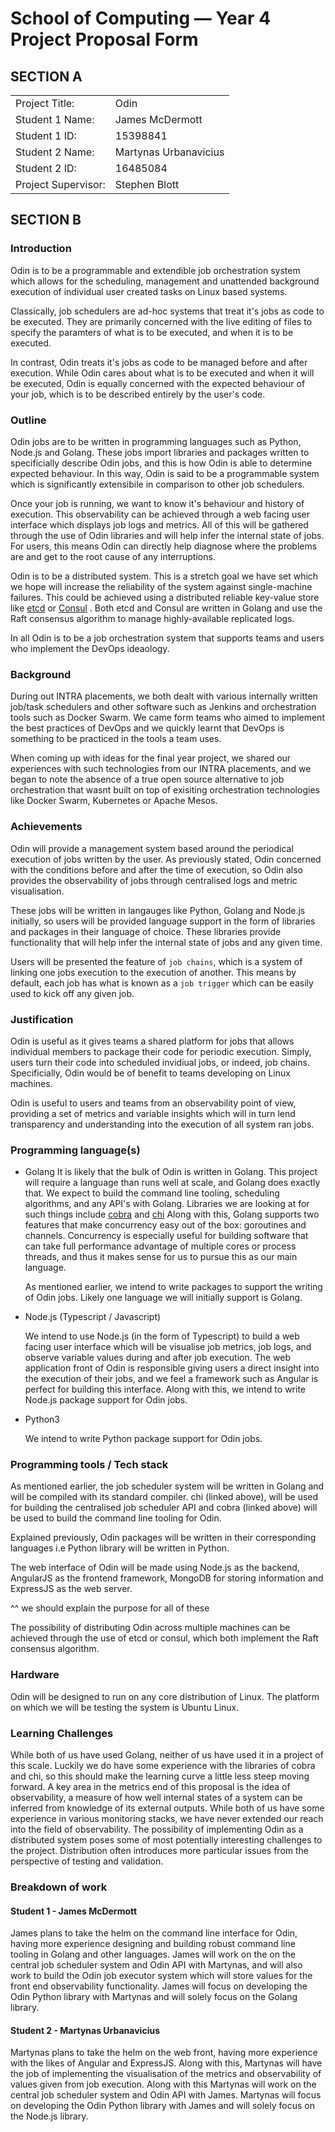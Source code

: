 # School of Computing &mdash; Year 4 Project Proposal Form

## SECTION A

|                     |                       |
|---------------------|-----------------------|
|Project Title:       | Odin                  |
|Student 1 Name:      | James McDermott       |
|Student 1 ID:        | 15398841              |
|Student 2 Name:      | Martynas Urbanavicius |
|Student 2 ID:        | 16485084              |
|Project Supervisor:  | Stephen Blott         |


## SECTION B

### Introduction

Odin is to be a programmable and extendible job orchestration system which allows for the scheduling, management and unattended background execution of individual user created tasks on Linux based systems.

Classically, job schedulers are ad-hoc systems that treat it's jobs as code to be executed. They are primarily concerned with the live editing of files to specify the paramters of what is to be executed, and when it is to be executed. 

In contrast, Odin treats it's jobs as code to be managed before and after execution. While Odin cares about what is to be executed and when it will be executed, Odin is equally concerned with the expected behaviour of your job, which is to be described entirely by the user's code.


### Outline

Odin jobs are to be written in programming languages such as Python, Node.js and Golang. These jobs import libraries and packages written to specificially describe Odin jobs, and this is how Odin is able to determine expected behaviour. In this way, Odin is said to be a programmable system which is significantly extensibile in comparison to other job schedulers.

Once your job is running, we want to know it's behaviour and history of execution. This observability can be achieved through a web facing user interface which displays job logs and metrics. All of this will be gathered through the use of Odin libraries and will help infer the internal state of jobs. For users, this means Odin can directly help diagnose where the problems are and get to the root cause of any interruptions.

Odin is to be a distributed system. This is a stretch goal we have set which we hope will increase the reliability of the system against single-machine failures. This could be achieved using a distributed reliable key-value store like [etcd](https://github.com/etcd-io/etcd) or [Consul](https://github.com/hashicorp/consul) . Both etcd and Consul are written in Golang and use the Raft consensus algorithm to manage highly-available replicated logs.

In all Odin is to be a job orchestration system that supports teams and users who implement the DevOps ideaology.

### Background

During out INTRA placements, we both dealt with various internally written job/task schedulers and other software such as Jenkins and orchestration tools such as Docker Swarm. We came form teams who aimed to implement the best practices of DevOps and we quickly learnt that DevOps is something to be practiced in the tools a team uses. 

When coming up with ideas for the final year project, we shared our experiences with such technologies from our INTRA placements, and we began to note the absence of a true open source alternative to job orchestration that wasnt built on top of exisiting orchestration technologies like Docker Swarm, Kubernetes or Apache Mesos.

### Achievements

Odin will provide a management system based around the periodical execution of jobs written by the user. As previously stated, Odin concerned with the conditions before and after the time of execution, so Odin also provides the observability of jobs through centralised logs and metric visualisation.

These jobs will be written in langauges like Python, Golang and Node.js initially, so users will be provided language support in the form of libraries and packages in their language of choice. These libraries provide functionality that will help infer the internal state of jobs and any given time.

Users will be presented the feature of `job chains`, which is a system of linking one jobs execution to the execution of another. This means by default, each job has what is known as a `job trigger` which can be easily used to kick off any given job.


### Justification

Odin is useful as it gives teams a shared platform for jobs that allows individual members to package their code for periodic execution. Simply, users turn their code into scheduled invidiual jobs, or indeed, job chains. Specificially, Odin would be of benefit to teams developing on Linux machines. 

Odin is useful to users and teams from an observability point of view, providing a set of metrics and variable insights which will in turn lend transparency and understanding into the execution of all system ran jobs.


### Programming language(s)

- Golang 
    It is likely that the bulk of Odin is written in Golang. This project will require a language than runs well at scale, and Golang does exactly that. We expect to build the command line tooling, scheduling algorithms, and any API's with Golang. Libraries we are looking at for such things include [cobra](https://github.com/spf13/cobra) and [chi](https://github.com/go-chi/chi) Along with this, Golang supports two features that make concurrency easy out of the box: goroutines and channels. Concurrency is especially useful for building software that can take full performance advantage of multiple cores or process threads, and thus it makes sense for us to pursue this as our main language.

    As mentioned earlier, we intend to write packages to support the writing of Odin jobs. Likely one language we will initially support is Golang.

- Node.js (Typescript / Javascript)

    We intend to use Node.js (in the form of Typescript) to build a web facing user interface which will be visualise job metrics, job logs, and observe variable values during and after job execution. The web application front of Odin is responsible giving users a direct insight into the execution of their jobs, and we feel a framework such as Angular is perfect for building this interface. Along with this, we intend to write Node.js package support for Odin jobs.

- Python3

    We intend to write Python package support for Odin jobs.


### Programming tools / Tech stack

As mentioned earlier, the job scheduler system will be written in Golang and will be compiled with its standard compiler. chi (linked above), will be used for building the centralised job scheduler API and cobra (linked above) will be used to build the command line tooling for Odin.

Explained previously, Odin packages will be written in their corresponding languages i.e Python library will be written in Python.

The web interface of Odin will be made using Node.js as the backend, AngularJS as the frontend framework, MongoDB for storing information and ExpressJS as the web server.

^^ we should explain the purpose for all of these

The possibility of distributing Odin across multiple machines can be achieved through the use of etcd or consul, which both implement the Raft consensus algorithm.

### Hardware

Odin will be designed to run on any core distribution of Linux. The platform on which we will be testing the system is Ubuntu Linux.

### Learning Challenges

While both of us have used Golang, neither of us have used it in a project of this scale. Luckily we do have some experience with the libraries of cobra and chi, so this should make the learning curve a little less steep moving forward. A key area in the metrics end of this proposal is the idea of observability, a measure of how well internal states of a system can be inferred from knowledge of its external outputs. While both of us have some experience in various monitoring stacks, we have never extended our reach into the field of observability. The possibility of implementing Odin as a distributed system poses some of most potentially interesting challenges to the project. Distribution often introduces more particular issues from the perspective of testing and validation.

### Breakdown of work

#### Student 1 - James McDermott

James plans to take the helm on the command line interface for Odin, having more experience designing and building robust command line tooling in Golang and other languages.
James will work on the on the central job scheduler system and Odin API with Martynas, and will also work to build the Odin job executor system which will store values for the front end observability functionality. James will focus on developing the Odin Python library with Martynas and will solely focus on the Golang library.

#### Student 2 - Martynas Urbanavicius

Martynas plans to take the helm on the web front, having more experience with the likes of Angular and ExpressJS. Along with this, Martynas will have the job of implementing the visualisation of the metrics and observability of values given from job execution. Along with this Martynas will work on the central job scheduler system and Odin API with James. Martynas will focus on developing the Odin Python library with James and will solely focus on the Node.js library.

